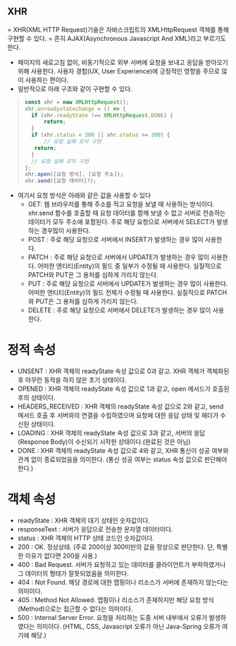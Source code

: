 ## XHR
= XHR(XML HTTP Request)기술은 자바스크립트의 XMLHttpRequest 객체를 통해 구현할 수 있다.
= 흔히 AJAX(Asynchronous Javascript And XML)라고 부르기도 한다.
- 페이지의 새로고침 없이, 비동기적으로 외부 서버에 요청을 보내고 응답을 받아오기 위해 사용한다. 사용자 경험(UX, User Experience)에 긍정적인 영향을 주므로 많이 사용하는 편이다.
- 일반적으로 아래 구조와 같이 구현할 수 있다.

> ```javascript
> const xhr = new XMLHttpRequest();
> xhr.onreadystatechange = () => {
>   if (xhr.readyState !== XMLHttpRequest.DONE) {
>       return;
>   }
>   if (xhr.status < 200 || xhr.status >= 300) {
>       // 요청 실패 로직 구현
>    return;
>   }
>   // 요청 실패 로직 구현
> };
> xhr.open([요청 방식], [요청 주소]);
> xhr.send([요청 데이터]?);
> ```
- 여기서 요청 방식은 아래와 같은 값을 사용할 수 있다
  - GET: 웹 브라우저를 통해 주소를 적고 요청을 보낼 때 사용하는 방식이다. xhr.send 함수를 호출할 때 요청 데이터를 함께 보낼 수 없고 서버로 전송하는 데이터가 모두 주소에 포함된다. 주로 해당 요청으로 서버에서 SELECT가 발생하는 경우많이 사용한다. 
  - POST : 주로 해당 요청으로 서버에서 INSERT가 발생하는 경우 많이 사용한다.
  - PATCH : 주로 해당 요청으로 서버에서 UPDATE가 발생하는 경우 많이 사용한다. 어떠한 엔티티(Entity)의 필드 중 일부가 수정될 때 사용한다. 실질적으로 PATCH와 PUT은 그 용처를 심하게 가리지 않는다.
  - PUT : 주로 해당 요청으로 서버에서 UPDATE가 발생하는 경우 많이 사용한다. 어떠한 엔티티(Entity)의 필드 전체가 수정될 때 사용한다. 실질적으로 PATCH와 PUT은 그 용처를 심하게 가리지 않는다.
  - DELETE : 주로 해당 요청으로 서버에서 DELETE가 발생하는 경우 많이 사용한다.

# 정적 속성
- UNSENT : XHR 객체의 readyState 속성 값으로 0과 같고. XHR 객체가 객체화된 후 아무런 동적을 하지 않은 초기 상태이다.
- OPENED : XHR 객체의 readyState 속성 값으로 1과 같고, open 메서드가 호출된 후의 상태이다.
- HEADERS_RECEIVED : XHR 객체의 readyState 속성 값으로 2와 같고, send 메서드 호출 후 서버와의 연결을 수립하였으며 요청에 대한 응답 상태 및 헤더가 수신된 상태이다.
- LOADING : XHR 객체의 readyState 속성 값으로 3과 같고, 서버의 응답(Response Body)이 수신되기 시작한 상태이다.(완료된 것은 아님)
- DONE : XHR 객체의 readyState 속성 값으로 4와 같고, XHR 통신이 성공 여부와 관계 없이 종료되었음을 의미한다. (통신 성공 여부는 status 속성 값으로 판단해야 한다.)

# 객체 속성
- readyState : XHR 객체의 대기 상태인 숫자값이다.
- responseText : 서버가 응답으로 전송한 문자열 데이터이다.
- status : XHR 객체의 HTTP 상태 코드인 숫자값이다.
 - 200 : OK. 정상상태. (주로 200이상 300미만의 값을 정상으로 판단한다. 단, 특별한 이유가 없다면 200을 사용.)
 - 400 : Bad Request. 서버가 요청하고 있는 데이터를 클라이언트가 부락하였거나 그 데이터의 형태가 잘못되었음을 의미한다.
 - 404 : Not Found. 해당 경로에 대한 맵핑이나 리소스가 서버에 존재하지 않는다는 의미이다.
 - 405 : Method Not Allowed. 맵핑이나 리소스가 존재하지만 해당 요청 방식(Method)으로는 접근할 수 없다는 의미이다.
 - 500 : Internal Server Error. 요청을 처리하는 도중 서버 내부에서 오류가 발생하였다는 의미이다. (HTML, CSS, Javascript 오류가 아닌 Java-Spring 오류가 여기에 해당.)